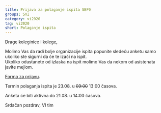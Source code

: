 ```yaml
---
title: Prijava za polaganje ispita SEP0
groups: SVI
category: vi2020
tag: vi2020
short: Polaganje ispita
---
```


Drage koleginice i kolege,

Molimo Vas da radi bolje organizacije ispita popunite sledeću anketu samo ukoliko ste sigurni da će te izaći na ispit.    
Ukoliko odustanete od izlaska na ispit molimo Vas da nekom od asistenata javite mejlom.  

[Forma za prijavu](https://forms.gle/qx7mGPEPmRuXZwVM7).  

Termin polaganja ispita je 23.08. u ~~09:00~~ 13:00 časova.  

Anketa će biti aktivna do 21.08. u 14:00 časova.  

Srdačan pozdrav,
VI tim





